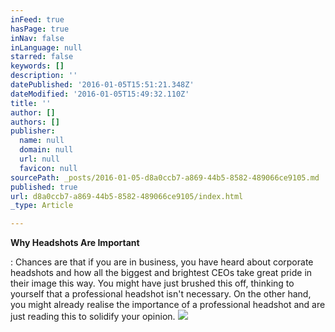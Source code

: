 ```yaml
---
inFeed: true
hasPage: true
inNav: false
inLanguage: null
starred: false
keywords: []
description: ''
datePublished: '2016-01-05T15:51:21.348Z'
dateModified: '2016-01-05T15:49:32.110Z'
title: ''
author: []
authors: []
publisher:
  name: null
  domain: null
  url: null
  favicon: null
sourcePath: _posts/2016-01-05-d8a0ccb7-a869-44b5-8582-489066ce9105.md
published: true
url: d8a0ccb7-a869-44b5-8582-489066ce9105/index.html
_type: Article

---
```

**Why Headshots Are Important**

: Chances are that if you are in business, you have heard about corporate headshots and how all the biggest and brightest CEOs take great pride in their image this way. You might have just brushed this off, thinking to yourself that a professional headshot isn't necessary. On the other hand, you might already realise the importance of a professional headshot and are just reading this to solidify your opinion.
![](https://the-grid-user-content.s3-us-west-2.amazonaws.com/6e470ec1-d419-4941-9d10-2008c501ed05.jpg)